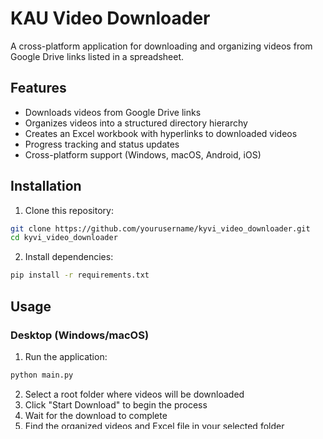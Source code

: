 # KAU Video Downloader

A cross-platform application for downloading and organizing videos from Google Drive links listed in a spreadsheet.

## Features

- Downloads videos from Google Drive links
- Organizes videos into a structured directory hierarchy
- Creates an Excel workbook with hyperlinks to downloaded videos
- Progress tracking and status updates
- Cross-platform support (Windows, macOS, Android, iOS)

## Installation

1. Clone this repository:
```bash
git clone https://github.com/yourusername/kyvi_video_downloader.git
cd kyvi_video_downloader
```

2. Install dependencies:
```bash
pip install -r requirements.txt
```

## Usage

### Desktop (Windows/macOS)

1. Run the application:
```bash
python main.py
```

2. Select a root folder where videos will be downloaded
3. Click "Start Download" to begin the process
4. Wait for the download to complete
5. Find the organized videos and Excel file in your selected folder

### Mobile (Android/iOS)

*Coming soon*

## Building Executables

### Windows
```bash
pyinstaller --onefile --windowed main.py
```

### macOS
```bash
python setup.py py2app
```

### Android
```bash
buildozer init
buildozer -v android debug
```

### iOS
```bash
toolchain build python3 kivy
toolchain create kyvi_video_downloader .
```

## Project Structure

```
<Root Directory>/
├── KAUvideos.xlsx
├── <Subject>/
│   ├── <Topic>/
│   │   ├── <Subtopic>/
│   │   │   └── <Video Title>.mp4
```

## Requirements

- Python 3.9+
- See requirements.txt for Python package dependencies

## License

MIT License 